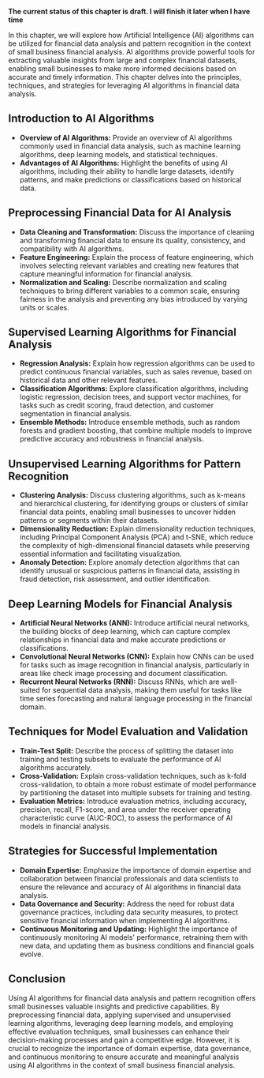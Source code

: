 **The current status of this chapter is draft. I will finish it later when I have time**

In this chapter, we will explore how Artificial Intelligence (AI) algorithms can be utilized for financial data analysis and pattern recognition in the context of small business financial analysis. AI algorithms provide powerful tools for extracting valuable insights from large and complex financial datasets, enabling small businesses to make more informed decisions based on accurate and timely information. This chapter delves into the principles, techniques, and strategies for leveraging AI algorithms in financial data analysis.

Introduction to AI Algorithms
-----------------------------

* **Overview of AI Algorithms:** Provide an overview of AI algorithms commonly used in financial data analysis, such as machine learning algorithms, deep learning models, and statistical techniques.
* **Advantages of AI Algorithms:** Highlight the benefits of using AI algorithms, including their ability to handle large datasets, identify patterns, and make predictions or classifications based on historical data.

Preprocessing Financial Data for AI Analysis
--------------------------------------------

* **Data Cleaning and Transformation:** Discuss the importance of cleaning and transforming financial data to ensure its quality, consistency, and compatibility with AI algorithms.
* **Feature Engineering:** Explain the process of feature engineering, which involves selecting relevant variables and creating new features that capture meaningful information for financial analysis.
* **Normalization and Scaling:** Describe normalization and scaling techniques to bring different variables to a common scale, ensuring fairness in the analysis and preventing any bias introduced by varying units or scales.

Supervised Learning Algorithms for Financial Analysis
-----------------------------------------------------

* **Regression Analysis:** Explain how regression algorithms can be used to predict continuous financial variables, such as sales revenue, based on historical data and other relevant features.
* **Classification Algorithms:** Explore classification algorithms, including logistic regression, decision trees, and support vector machines, for tasks such as credit scoring, fraud detection, and customer segmentation in financial analysis.
* **Ensemble Methods:** Introduce ensemble methods, such as random forests and gradient boosting, that combine multiple models to improve predictive accuracy and robustness in financial analysis.

Unsupervised Learning Algorithms for Pattern Recognition
--------------------------------------------------------

* **Clustering Analysis:** Discuss clustering algorithms, such as k-means and hierarchical clustering, for identifying groups or clusters of similar financial data points, enabling small businesses to uncover hidden patterns or segments within their datasets.
* **Dimensionality Reduction:** Explain dimensionality reduction techniques, including Principal Component Analysis (PCA) and t-SNE, which reduce the complexity of high-dimensional financial datasets while preserving essential information and facilitating visualization.
* **Anomaly Detection:** Explore anomaly detection algorithms that can identify unusual or suspicious patterns in financial data, assisting in fraud detection, risk assessment, and outlier identification.

Deep Learning Models for Financial Analysis
-------------------------------------------

* **Artificial Neural Networks (ANN):** Introduce artificial neural networks, the building blocks of deep learning, which can capture complex relationships in financial data and make accurate predictions or classifications.
* **Convolutional Neural Networks (CNN):** Explain how CNNs can be used for tasks such as image recognition in financial analysis, particularly in areas like check image processing and document classification.
* **Recurrent Neural Networks (RNN):** Discuss RNNs, which are well-suited for sequential data analysis, making them useful for tasks like time series forecasting and natural language processing in the financial domain.

Techniques for Model Evaluation and Validation
----------------------------------------------

* **Train-Test Split:** Describe the process of splitting the dataset into training and testing subsets to evaluate the performance of AI algorithms accurately.
* **Cross-Validation:** Explain cross-validation techniques, such as k-fold cross-validation, to obtain a more robust estimate of model performance by partitioning the dataset into multiple subsets for training and testing.
* **Evaluation Metrics:** Introduce evaluation metrics, including accuracy, precision, recall, F1-score, and area under the receiver operating characteristic curve (AUC-ROC), to assess the performance of AI models in financial analysis.

Strategies for Successful Implementation
----------------------------------------

* **Domain Expertise:** Emphasize the importance of domain expertise and collaboration between financial professionals and data scientists to ensure the relevance and accuracy of AI algorithms in financial data analysis.
* **Data Governance and Security:** Address the need for robust data governance practices, including data security measures, to protect sensitive financial information when implementing AI algorithms.
* **Continuous Monitoring and Updating:** Highlight the importance of continuously monitoring AI models' performance, retraining them with new data, and updating them as business conditions and financial goals evolve.

Conclusion
----------

Using AI algorithms for financial data analysis and pattern recognition offers small businesses valuable insights and predictive capabilities. By preprocessing financial data, applying supervised and unsupervised learning algorithms, leveraging deep learning models, and employing effective evaluation techniques, small businesses can enhance their decision-making processes and gain a competitive edge. However, it is crucial to recognize the importance of domain expertise, data governance, and continuous monitoring to ensure accurate and meaningful analysis using AI algorithms in the context of small business financial analysis.
